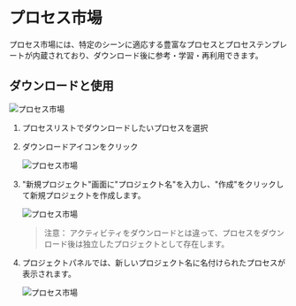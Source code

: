 # プロセス市場

プロセス市場には、特定のシーンに適応する豊富なプロセスとプロセステンプレートが内蔵されており、ダウンロード後に参考・学習・再利用できます。

## ダウンロードと使用

![プロセス市場](https://docimages.blob.core.chinacloudapi.cn/images/Studio/Market/flowmarket20201019.png)

1. プロセスリストでダウンロードしたいプロセスを選択
2. ダウンロードアイコンをクリック

    ![プロセス市場](https://docimages.blob.core.chinacloudapi.cn/images/Studio/Market/flowmarketdown20201019.png)

3. "新規プロジェクト"画面に"プロジェクト名"を入力し、"作成"をクリックして新規プロジェクトを作成します。

    ![プロセス市場](https://docimages.blob.core.chinacloudapi.cn/images/Studio/Market/newitem20201019.png)

    >注意：
    > アクティビティをダウンロードとは違って、プロセスをダウンロード後は独立したプロジェクトとして存在します。

4. プロジェクトパネルでは、新しいプロジェクト名に名付けられたプロセスが表示されます。

    ![プロセス市場](https://docimages.blob.core.chinacloudapi.cn/images/Studio/Market/newitemdone20201019.png)
